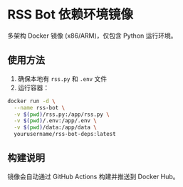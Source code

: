# RSS Bot 依赖环境镜像

多架构 Docker 镜像 (x86/ARM)，仅包含 Python 运行环境。

## 使用方法

1. 确保本地有 `rss.py` 和 `.env` 文件
2. 运行容器：

```bash
docker run -d \
  --name rss-bot \
  -v $(pwd)/rss.py:/app/rss.py \
  -v $(pwd)/.env:/app/.env \
  -v $(pwd)/data:/app/data \
  yourusername/rss-bot-deps:latest
```

## 构建说明

镜像会自动通过 GitHub Actions 构建并推送到 Docker Hub。